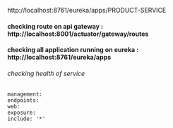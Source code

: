 http://localhost:8761/eureka/apps/PRODUCT-SERVICE

#### checking route on api gateway : http://localhost:8001/actuator/gateway/routes

#### checking all application running on eureka : http://localhost:8761/eureka/apps


###### checking health of service 

    management:
    endpoints:
    web:
    exposure:
    include: '*'

